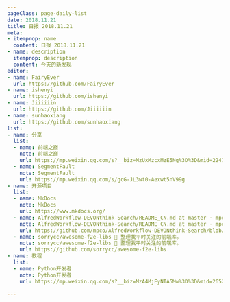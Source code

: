 ```yaml
---
pageClass: page-daily-list
date: 2018.11.21
title: 日报 2018.11.21
meta:
- itemprop: name
  content: 日报 2018.11.21
- name: description
  itemprop: description
  content: 今天的新发现
editor:
- name: FairyEver
  url: https://github.com/FairyEver
- name: ishenyi
  url: https://github.com/ishenyi
- name: Jiiiiiin
  url: https://github.com/Jiiiiiin
- name: sunhaoxiang
  url: https://github.com/sunhaoxiang
list:
- name: 分享
  list:
  - name: 前端之巅
    note: 前端之巅
    url: https://mp.weixin.qq.com/s?__biz=MzUxMzcxMzE5Ng%3D%3D&mid=2247489935&idx=1&sn=f59537133b8548caf5a513ee95ecc1be#wechat_redirect
  - name: SegmentFault
    note: SegmentFault
    url: https://mp.weixin.qq.com/s/gcG-JL3wt0-Aexwt5nV99g
- name: 开源项目
  list:
  - name: MkDocs
    note: MkDocs
    url: https://www.mkdocs.org/
  - name: AlfredWorkflow-DEVONthink-Search/README_CN.md at master · mpco/AlfredWorkflow-DEVONthink-Search · GitHub
    note: AlfredWorkflow-DEVONthink-Search/README_CN.md at master · mpco/AlfredWorkflow-DEVONthink-Search · GitHub
    url: https://github.com/mpco/AlfredWorkflow-DEVONthink-Search/blob/master/README_CN.md
  - name: sorrycc/awesome-f2e-libs 🎉 整理我平时关注的前端库。
    note: sorrycc/awesome-f2e-libs 🎉 整理我平时关注的前端库。
    url: https://github.com/sorrycc/awesome-f2e-libs
- name: 教程
  list:
  - name: Python开发者
    note: Python开发者
    url: https://mp.weixin.qq.com/s?__biz=MzA4MjEyNTA5Mw%3D%3D&mid=2652568667&idx=1&sn=80ec443691126142f1e6fdd746e11ded#wechat_redirect

---
```


<daily-list v-bind="$page.frontmatter"/>